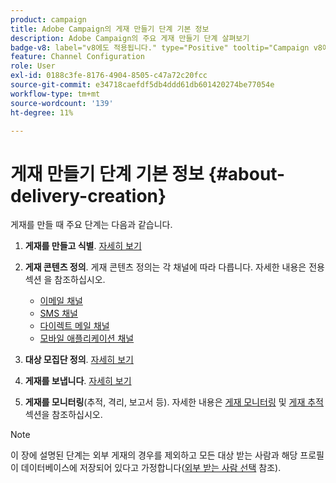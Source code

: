 ```yaml
---
product: campaign
title: Adobe Campaign의 게재 만들기 단계 기본 정보
description: Adobe Campaign의 주요 게재 만들기 단계 살펴보기
badge-v8: label="v8에도 적용됩니다." type="Positive" tooltip="Campaign v8에도 적용됩니다."
feature: Channel Configuration
role: User
exl-id: 0188c3fe-8176-4904-8505-c47a72c20fcc
source-git-commit: e34718caefdf5db4ddd61db601420274be77054e
workflow-type: tm+mt
source-wordcount: '139'
ht-degree: 11%

---
```


# 게재 만들기 단계 기본 정보 {#about-delivery-creation}

게재를 만들 때 주요 단계는 다음과 같습니다.

1. **게재를 만들고 식별**. [자세히 보기](steps-create-and-identify-the-delivery.md)

1. **게재 콘텐츠 정의**. 게재 콘텐츠 정의는 각 채널에 따라 다릅니다. 자세한 내용은 전용 섹션 을 참조하십시오.

   * [이메일 채널](defining-the-email-content.md)
   * [SMS 채널](sms-create.md#defining-the-sms-content)
   * [다이렉트 메일 채널](defining-the-direct-mail-content.md)
   * [모바일 애플리케이션 채널](about-mobile-app-channel.md)

1. **대상 모집단 정의**. [자세히 보기](steps-defining-the-target-population.md)

1. **게재를 보냅니다**. [자세히 보기](steps-sending-the-delivery.md)

1. **게재를 모니터링**(추적, 격리, 보고서 등). 자세한 내용은 [게재 모니터링](about-delivery-monitoring.md) 및 [게재 추적](about-message-tracking.md) 섹션을 참조하십시오.

>[!NOTE]
>
>이 장에 설명된 단계는 외부 게재의 경우를 제외하고 모든 대상 받는 사람과 해당 프로필이 데이터베이스에 저장되어 있다고 가정합니다([외부 받는 사람 선택](steps-defining-the-target-population.md#selecting-external-recipients) 참조).
